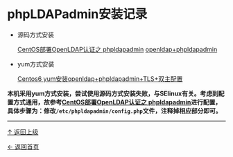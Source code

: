 



# phpLDAPadmin安装记录
+ 源码方式安装

    [CentOS部署OpenLDAP认证之 phpldapadmin](http://share.blog.51cto.com/278008/821807)
[openldap+phpldapadmin](http://m.oschina.net/blog/338362)

+ yum方式安装

    [Centos6 yum安装openldap+phpldapadmin+TLS+双主配置](http://54im.com/openldap/centos-6-yum-install-openldap-phpldapadmin-tls-%E5%8F%8C%E4%B8%BB%E9%85%8D%E7%BD%AE.html#phpldapadmin)

**本机采用yum方式安装，尝试使用源码方式安装失败，与SElinux有关。考虑到配置方式通用，故参考[CentOS部署OpenLDAP认证之 phpldapadmin](http://share.blog.51cto.com/278008/821807)进行配置，具体步骤为：修改`/etc/phpldapadmin/config.php`文件，注释掉相应部分即可。**

----
[↑ 返回上级](https://github.com/asin929/linux-software/blob/master/Program-Software/Program-Software.md)

[← 返回首页](https://github.com/asin929/linux-software)

